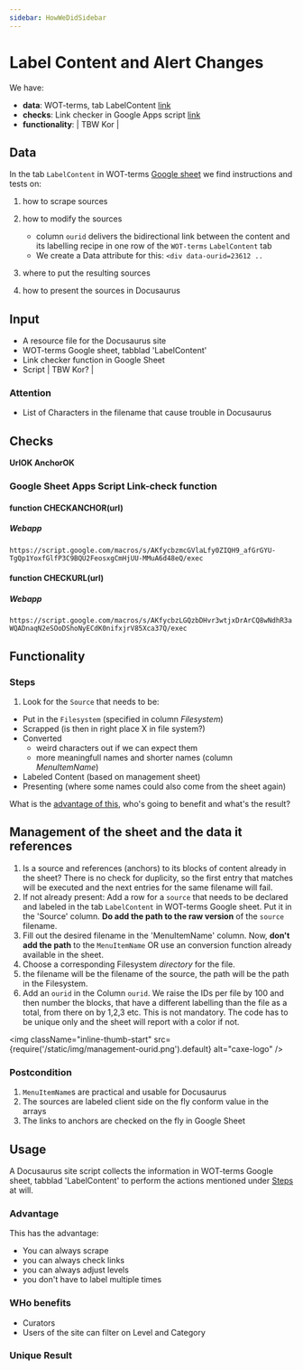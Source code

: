 ```yaml
---
sidebar: HowWeDidSidebar
---
```

# Label Content and Alert Changes
We have:
- **data**: WOT-terms, tab LabelContent [link](https://docs.google.com/spreadsheets/d/18IUa-1NSJ_8Tz_2D-VSuSQa_yf3ES1s_hovitm3Clvc/edit#gid=378513351)
- **checks**: Link checker in Google Apps script [link](https://docs.google.com/spreadsheets/d/18IUa-1NSJ_8Tz_2D-VSuSQa_yf3ES1s_hovitm3Clvc/edit?usp=sharing)
- **functionality**: | TBW Kor |

## Data
In the tab `LabelContent` in WOT-terms [Google sheet](https://docs.google.com/spreadsheets/d/18IUa-1NSJ_8Tz_2D-VSuSQa_yf3ES1s_hovitm3Clvc/edit#gid=378513351) we find instructions and tests on:
1. how to scrape sources
2. how to modify the sources
   - column `ourid` delivers the bidirectional link between the content and its labelling recipe in one row of the `WOT-terms` `LabelContent` tab
   - We create a Data attribute for this: `<div data-ourid=23612 ..`

3. where to put the resulting sources
4. how to present the sources in Docusaurus

## Input

- A resource file for the Docusaurus site
- WOT-terms Google sheet, tabblad 'LabelContent'
- Link checker function in Google Sheet 
- Script | TBW Kor? | 

### Attention
- List of Characters in the filename that cause trouble in Docusaurus

## Checks

**UrlOK	    AnchorOK**

### Google Sheet Apps Script Link-check function

#### function CHECKANCHOR(url)
##### Webapp
`https://script.google.com/macros/s/AKfycbzmcGVlaLfy0ZIQH9_afGrGYU-TgQp1YoxfGlfP3C9BQU2FeosxgCmHjUU-MMuA6d48eQ/exec`

#### function CHECKURL(url)
##### Webapp
`https://script.google.com/macros/s/AKfycbzLGQzbDHvr3wtjxDrArCQ8wNdhR3aWQADnaqN2eSOoDShoNyECdK0nifxjrV85Xca37Q/exec`

## Functionality

### Steps

1. Look for the `Source` that needs to be:
 - Put in the `Filesystem` (specified in column *Filesystem*)
 - Scrapped (is then in right place X in file system?) 
 - Converted
    - weird characters out if we can expect them
    - more meaningfull names and shorter names (column *MenuItemName*)
 - Labeled Content (based on management sheet)
 - Presenting (where some names could also come from the sheet again)

What is the [advantage of this](#advantage), who's going to benefit and what's the result?

## Management of the sheet and the data it references
1. Is a source and references (anchors) to its blocks of content already in the sheet? There is no check for duplicity, so the first entry that matches will be executed and the next entries for the same filename will fail.
2. If not already present: Add a row for a `source` that needs to be declared and labeled in the tab `LabelContent` in WOT-terms Google sheet. Put it in the 'Source' column. **Do add the path to the raw version** of the `source` filename. 
3. Fill out the desired filename in the 'MenuItemName' column. Now, **don't add the path** to the `MenuItemName` OR use an conversion function already available in the sheet.
4. Choose a corresponding Filesystem *directory* for the file.
5. the filename will be the filename of the source, the path will be the path in the Filesystem.
6. Add an `ourid` in the Column `ourid`. We raise the IDs per file by 100 and then number the blocks, that have a different labelling than the file as a total, from there on by 1,2,3 etc. This is not mandatory. The code has to be unique only and the sheet will report with a color if not.

<img className="inline-thumb-start" src={require('/static/img/management-ourid.png').default} alt="caxe-logo" />

### Postcondition

1.  `MenuItemName`s are practical and usable for Docusaurus
2. The sources are labeled client side on the fly conform value in the arrays
3. The links to anchors are checked on the fly in Google Sheet

## Usage
A Docusaurus site script collects the information in WOT-terms Google sheet, tabblad 'LabelContent' to perform the actions mentioned under [Steps](#steps) at will.

### Advantage
This has the advantage:
- You can always scrape
- you can always check links
- you can always adjust levels
- you don't have to label multiple times

### WHo benefits
- Curators
- Users of the site can filter on Level and Category

### Unique Result

